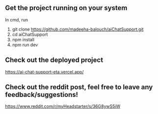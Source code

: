 ## Get the project running on your system
In cmd, run
1. git clone https://github.com/madeeha-balouch/aiChatSupport.git
2. cd aiChatSupport
3. npm install
4. npm run dev

## Check out the deployed project
https://ai-chat-support-eta.vercel.app/

## Check out the reddit post, feel free to leave any feedback/suggestions!
https://www.reddit.com/r/myHeadstarter/s/36G8ywS5iW


